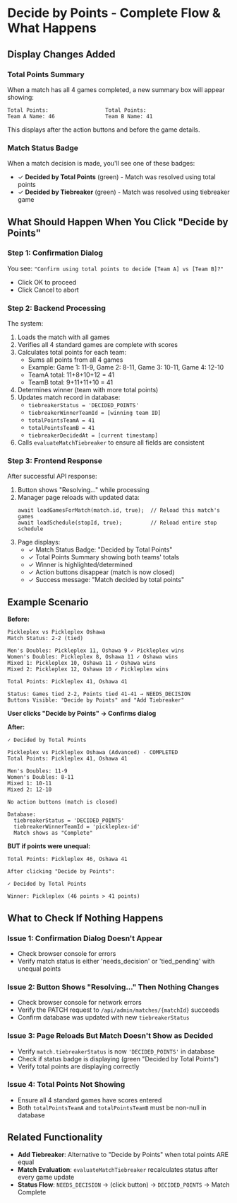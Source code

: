# Decide by Points - Complete Flow & What Happens

## Display Changes Added

### Total Points Summary
When a match has all 4 games completed, a new summary box will appear showing:
```
Total Points:                  Total Points:
Team A Name: 46                Team B Name: 41
```

This displays after the action buttons and before the game details.

### Match Status Badge
When a match decision is made, you'll see one of these badges:
- ✓ **Decided by Total Points** (green) - Match was resolved using total points
- ✓ **Decided by Tiebreaker** (green) - Match was resolved using tiebreaker game

## What Should Happen When You Click "Decide by Points"

### Step 1: Confirmation Dialog
You see: `"Confirm using total points to decide [Team A] vs [Team B]?"`
- Click OK to proceed
- Click Cancel to abort

### Step 2: Backend Processing
The system:
1. Loads the match with all games
2. Verifies all 4 standard games are complete with scores
3. Calculates total points for each team:
   - Sums all points from all 4 games
   - Example: Game 1: 11-9, Game 2: 8-11, Game 3: 10-11, Game 4: 12-10
   - TeamA total: 11+8+10+12 = 41
   - TeamB total: 9+11+11+10 = 41
4. Determines winner (team with more total points)
5. Updates match record in database:
   - `tiebreakerStatus = 'DECIDED_POINTS'`
   - `tiebreakerWinnerTeamId = [winning team ID]`
   - `totalPointsTeamA = 41`
   - `totalPointsTeamB = 41`
   - `tiebreakerDecidedAt = [current timestamp]`
6. Calls `evaluateMatchTiebreaker` to ensure all fields are consistent

### Step 3: Frontend Response
After successful API response:
1. Button shows "Resolving..." while processing
2. Manager page reloads with updated data:
   ```
   await loadGamesForMatch(match.id, true);  // Reload this match's games
   await loadSchedule(stopId, true);         // Reload entire stop schedule
   ```
3. Page displays:
   - ✓ Match Status Badge: "Decided by Total Points"
   - ✓ Total Points Summary showing both teams' totals
   - ✓ Winner is highlighted/determined
   - ✓ Action buttons disappear (match is now closed)
   - ✓ Success message: "Match decided by total points"

## Example Scenario

**Before:**
```
Pickleplex vs Pickleplex Oshawa
Match Status: 2-2 (tied)

Men's Doubles: Pickleplex 11, Oshawa 9 ✓ Pickleplex wins
Women's Doubles: Pickleplex 8, Oshawa 11 ✓ Oshawa wins
Mixed 1: Pickleplex 10, Oshawa 11 ✓ Oshawa wins
Mixed 2: Pickleplex 12, Oshawa 10 ✓ Pickleplex wins

Total Points: Pickleplex 41, Oshawa 41

Status: Games tied 2-2, Points tied 41-41 → NEEDS_DECISION
Buttons Visible: "Decide by Points" and "Add Tiebreaker"
```

**User clicks "Decide by Points" → Confirms dialog**

**After:**
```
✓ Decided by Total Points

Pickleplex vs Pickleplex Oshawa (Advanced) - COMPLETED
Total Points: Pickleplex 41, Oshawa 41

Men's Doubles: 11-9
Women's Doubles: 8-11
Mixed 1: 10-11
Mixed 2: 12-10

No action buttons (match is closed)

Database: 
  tiebreakerStatus = 'DECIDED_POINTS'
  tiebreakerWinnerTeamId = 'pickleplex-id'
  Match shows as "Complete"
```

**BUT if points were unequal:**
```
Total Points: Pickleplex 46, Oshawa 41

After clicking "Decide by Points":

✓ Decided by Total Points

Winner: Pickleplex (46 points > 41 points)
```

## What to Check If Nothing Happens

### Issue 1: Confirmation Dialog Doesn't Appear
- Check browser console for errors
- Verify match status is either 'needs_decision' or 'tied_pending' with unequal points

### Issue 2: Button Shows "Resolving..." Then Nothing Changes
- Check browser console for network errors
- Verify the PATCH request to `/api/admin/matches/{matchId}` succeeds
- Confirm database was updated with new `tiebreakerStatus`

### Issue 3: Page Reloads But Match Doesn't Show as Decided
- Verify `match.tiebreakerStatus` is now `'DECIDED_POINTS'` in database
- Check if status badge is displaying (green "Decided by Total Points")
- Verify total points are displaying correctly

### Issue 4: Total Points Not Showing
- Ensure all 4 standard games have scores entered
- Both `totalPointsTeamA` and `totalPointsTeamB` must be non-null in database

## Related Functionality

- **Add Tiebreaker**: Alternative to "Decide by Points" when total points ARE equal
- **Match Evaluation**: `evaluateMatchTiebreaker` recalculates status after every game update
- **Status Flow**: `NEEDS_DECISION` → (click button) → `DECIDED_POINTS` → Match Complete
